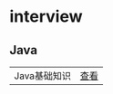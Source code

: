 # interview

## Java

|||
|-|-|
|Java基础知识|[查看](https://github.com/Yexiaomo/interview/blob/master/java/Java-Base.md)|

